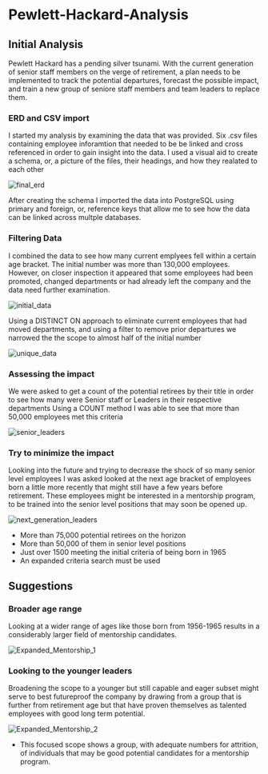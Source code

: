 # Pewlett-Hackard-Analysis
## Initial Analysis
Pewlett Hackard has a pending silver tsunami. With the current generation of senior staff members on the verge of retirement, a plan needs to be implemented to track the potential departures, forecast the possible impact, and train a new group of seniore staff members and team leaders to replace them.
### ERD and CSV import
I started my analysis by examining the data that was provided. Six .csv files containing employee inforamtion that needed to be be linked and cross referenced in order to gain insight into the data. I used a visual aid to create a schema, or, a picture of the files, their headings, and how they realated to each other

![final_erd](https://user-images.githubusercontent.com/110148559/197456362-1d26ca41-7849-4753-af3e-5d47665a8edb.png)

After creating the schema I imported the data into PostgreSQL using primary and foreign, or, reference keys that allow me to see how the data can be linked across multple databases.

### Filtering Data

I combined the data to see how many current emplyees fell within a certain age bracket. The initial number was more than 130,000 employees. However, on closer inspection it appeared that some employees had been promoted, changed departments or had already left the company and the data need further examination.

![initial_data](https://user-images.githubusercontent.com/110148559/197457339-53fa5719-b1c0-4a6f-a1e3-bd91e1378f7b.png)

Using a DISTINCT ON approach to eliminate current employees that had moved departments, and using a filter to remove prior departures we narrowed the the scope to almost half of the initial number

![unique_data](https://user-images.githubusercontent.com/110148559/197457654-77bacf0e-8be2-46e4-a7f6-30a910ed778b.png)

### Assessing the impact

We were asked to get a count of the potential retirees by their title in order to see how many were Senior staff or Leaders in their respective departments Using a COUNT method I was able to see that more than 50,000 employees met this criteria

![senior_leaders](https://user-images.githubusercontent.com/110148559/197458279-0d0ce853-abcc-4323-959c-3711200a5174.png)

### Try to minimize the impact

Looking into the future and trying to decrease the shock of so many senior level employees I was asked looked at the next age bracket of employees born a little more recently that might still have a few years before retirement. These employees might be interested in a mentorship program, to be trained into the senior level positions that may soon be opened up.

![next_generation_leaders](https://user-images.githubusercontent.com/110148559/197459694-01f2d743-1cad-4419-9f24-9995bdab0454.png)


  - More than 75,000 potential retirees on the horizon
  - More than 50,000 of them in senior level positions
  - Just over 1500 meeting the initial criteria of being born in 1965
  - An expanded criteria search must be used
  
 ## Suggestions
 ### Broader age range
 
 Looking at a wider range of ages like those born from 1956-1965 results in a considerably larger field of mentorship candidates. 
 
 ![Expanded_Mentorship_1](https://user-images.githubusercontent.com/110148559/197461075-8f4c08a9-8967-4d53-a963-ae9710be4e8d.png)

### Looking to the younger leaders

Broadening the scope to a younger but still capable and eager subset might serve to best futureproof the company by drawing from a group that is further from retirement age but that have proven themselves as talented employees with good long term potential.

![Expanded_Mentorship_2](https://user-images.githubusercontent.com/110148559/197462166-d231dbac-f4e1-4f2d-97ae-afedd8cd6c83.png)

  - This focused scope shows a group, with adequate numbers for attrition, of individuals that may be good potential candidates for a mentorship program.
